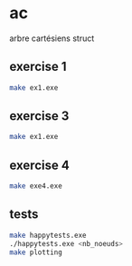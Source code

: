 # ac

arbre cartésiens struct

## exercise 1
```bash
make ex1.exe
```
## exercise 3
```bash
make ex1.exe
```

## exercise 4
```bash
make exe4.exe
```

## tests
```bash
make happytests.exe
./happytests.exe <nb_noeuds>
make plotting
```
